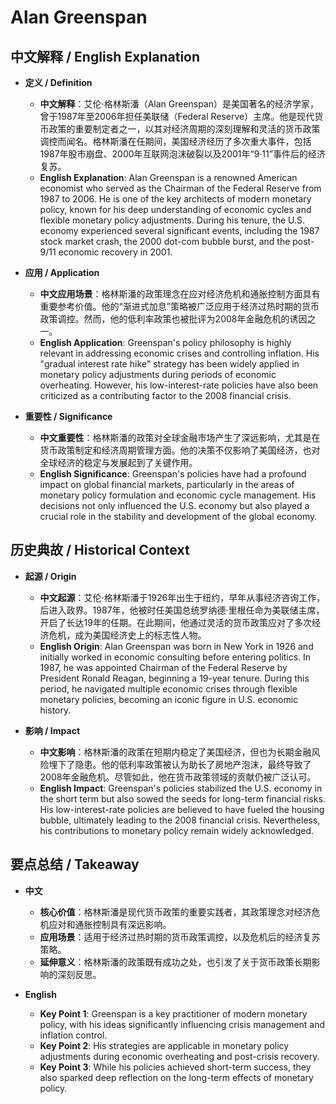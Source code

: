 # Alan Greenspan

## 中文解释 / English Explanation

* **定义 / Definition**  
  - **中文解释**：艾伦·格林斯潘（Alan Greenspan）是美国著名的经济学家，曾于1987年至2006年担任美联储（Federal Reserve）主席。他是现代货币政策的重要制定者之一，以其对经济周期的深刻理解和灵活的货币政策调控而闻名。格林斯潘在任期间，美国经济经历了多次重大事件，包括1987年股市崩盘、2000年互联网泡沫破裂以及2001年“9·11”事件后的经济复苏。  
  - **English Explanation**: Alan Greenspan is a renowned American economist who served as the Chairman of the Federal Reserve from 1987 to 2006. He is one of the key architects of modern monetary policy, known for his deep understanding of economic cycles and flexible monetary policy adjustments. During his tenure, the U.S. economy experienced several significant events, including the 1987 stock market crash, the 2000 dot-com bubble burst, and the post-9/11 economic recovery in 2001.

* **应用 / Application**  
  - **中文应用场景**：格林斯潘的政策理念在应对经济危机和通胀控制方面具有重要参考价值。他的“渐进式加息”策略被广泛应用于经济过热时期的货币政策调控。然而，他的低利率政策也被批评为2008年金融危机的诱因之一。  
  - **English Application**: Greenspan's policy philosophy is highly relevant in addressing economic crises and controlling inflation. His "gradual interest rate hike" strategy has been widely applied in monetary policy adjustments during periods of economic overheating. However, his low-interest-rate policies have also been criticized as a contributing factor to the 2008 financial crisis.

* **重要性 / Significance**  
  - **中文重要性**：格林斯潘的政策对全球金融市场产生了深远影响，尤其是在货币政策制定和经济周期管理方面。他的决策不仅影响了美国经济，也对全球经济的稳定与发展起到了关键作用。  
  - **English Significance**: Greenspan's policies have had a profound impact on global financial markets, particularly in the areas of monetary policy formulation and economic cycle management. His decisions not only influenced the U.S. economy but also played a crucial role in the stability and development of the global economy.

## 历史典故 / Historical Context

* **起源 / Origin**  
  - **中文起源**：艾伦·格林斯潘于1926年出生于纽约，早年从事经济咨询工作，后进入政界。1987年，他被时任美国总统罗纳德·里根任命为美联储主席，开启了长达19年的任期。在此期间，他通过灵活的货币政策应对了多次经济危机，成为美国经济史上的标志性人物。  
  - **English Origin**: Alan Greenspan was born in New York in 1926 and initially worked in economic consulting before entering politics. In 1987, he was appointed Chairman of the Federal Reserve by President Ronald Reagan, beginning a 19-year tenure. During this period, he navigated multiple economic crises through flexible monetary policies, becoming an iconic figure in U.S. economic history.

* **影响 / Impact**  
  - **中文影响**：格林斯潘的政策在短期内稳定了美国经济，但也为长期金融风险埋下了隐患。他的低利率政策被认为助长了房地产泡沫，最终导致了2008年金融危机。尽管如此，他在货币政策领域的贡献仍被广泛认可。  
  - **English Impact**: Greenspan's policies stabilized the U.S. economy in the short term but also sowed the seeds for long-term financial risks. His low-interest-rate policies are believed to have fueled the housing bubble, ultimately leading to the 2008 financial crisis. Nevertheless, his contributions to monetary policy remain widely acknowledged.

## 要点总结 / Takeaway

* **中文**  
  - **核心价值**：格林斯潘是现代货币政策的重要实践者，其政策理念对经济危机应对和通胀控制具有深远影响。  
  - **应用场景**：适用于经济过热时期的货币政策调控，以及危机后的经济复苏策略。  
  - **延伸意义**：格林斯潘的政策既有成功之处，也引发了关于货币政策长期影响的深刻反思。

* **English**  
  - **Key Point 1**: Greenspan is a key practitioner of modern monetary policy, with his ideas significantly influencing crisis management and inflation control.  
  - **Key Point 2**: His strategies are applicable in monetary policy adjustments during economic overheating and post-crisis recovery.  
  - **Key Point 3**: While his policies achieved short-term success, they also sparked deep reflection on the long-term effects of monetary policy.